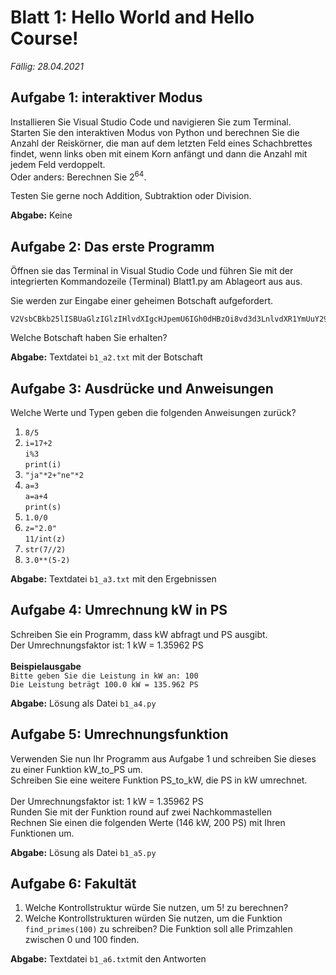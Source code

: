 # Blatt 1: Hello World and Hello Course!

*Fällig: 28.04.2021*

## Aufgabe 1: interaktiver Modus
Installieren Sie Visual Studio Code und navigieren Sie zum Terminal. <br>
Starten Sie den interaktiven Modus von Python und berechnen Sie die Anzahl der Reiskörner, die man auf dem letzten Feld eines Schachbrettes findet, wenn links oben mit einem Korn anfängt und dann die Anzahl mit jedem Feld verdoppelt. <br>Oder anders: Berechnen Sie 2<sup>64</sup>.

Testen Sie gerne noch Addition, Subtraktion oder Division.

**Abgabe:** Keine


## Aufgabe 2: Das erste Programm
Öffnen sie das Terminal in Visual Studio Code und führen Sie mit der integrierten Kommandozeile (Terminal) Blatt1.py am Ablageort aus aus.<br>

Sie werden zur Eingabe einer geheimen Botschaft aufgefordert.
```
V2VsbCBkb25lISBUaGlzIGlzIHlvdXIgcHJpemU6IGh0dHBzOi8vd3d3LnlvdXR1YmUuY29tL3dhdGNoP3Y9ZFF3NHc5V2dYY1Eg
```
Welche Botschaft haben Sie erhalten?

**Abgabe:** Textdatei `b1_a2.txt` mit der Botschaft

## Aufgabe 3: Ausdrücke und Anweisungen <br>
Welche Werte und Typen geben die folgenden Anweisungen zurück?<br>

1. `8/5`<br>
2. `i=17+2` <br>
     `i%3`<br>
    `print(i)` <br>
3. ` "ja"*2+"ne"*2 `
4. `a=3`<br>
    `a=a+4`<br>
    `print(s)`<br>
5. `1.0/0`<br>
6. `z="2.0"`<br>
    `11/int(z)`<br>
7. `str(7//2)`<br>
8. `3.0**(5-2)`<br>

**Abgabe:** Textdatei `b1_a3.txt` mit den Ergebnissen

## Aufgabe 4: Umrechnung kW in PS
Schreiben Sie ein Programm, dass kW abfragt und PS ausgibt. <br>Der Umrechnungsfaktor ist: 1 kW = 1.35962 PS
<br><br>
**Beispielausgabe**<br>
`Bitte geben Sie die Leistung in kW an: 100`<br>
`Die Leistung beträgt 100.0 kW = 135.962 PS `

**Abgabe:** Lösung als Datei `b1_a4.py`

## Aufgabe 5: Umrechnungsfunktion
Verwenden Sie nun Ihr Programm aus Aufgabe 1 und schreiben Sie dieses zu einer Funktion kW_to_PS um.<br>
Schreiben Sie eine weitere Funktion PS_to_kW, die PS in kW umrechnet.<br><br>
Der Umrechnungsfaktor ist: 1 kW = 1.35962 PS<br>
Runden Sie mit der Funktion round auf zwei Nachkommastellen<br>
Rechnen Sie einen die folgenden Werte (146 kW, 200 PS) mit Ihren Funktionen um.<br>

**Abgabe:** Lösung als Datei `b1_a5.py`

## Aufgabe 6: Fakultät
1. Welche Kontrollstruktur würde Sie nutzen, um 5! zu berechnen? <br>
2. Welche Kontrollstrukturen würden Sie nutzen, um die Funktion `find_primes(100)` zu schreiben? Die Funktion soll alle Primzahlen zwischen 0 und 100 finden.

**Abgabe:** Textdatei `b1_a6.txt`mit den Antworten
